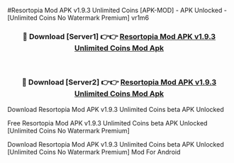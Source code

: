 #Resortopia Mod APK v1.9.3 Unlimited Coins [APK-MOD] - APK Unlocked - [Unlimited Coins No Watermark Premium] vr1m6



<div align="center">

<h3>🔴 Download [Server1] 👉👉 <a href="https://momento.my/?title=Resortopia_Mod_APK_v1.9.3_Unlimited_Coins">Resortopia Mod APK v1.9.3 Unlimited Coins Mod Apk</a></h3><br>

<h3>🔴 Download [Server2] 👉👉 <a href="https://momento.my/?title=Resortopia_Mod_APK_v1.9.3_Unlimited_Coins">Resortopia Mod APK v1.9.3 Unlimited Coins Mod Apk</a></h3>
</div>



Download Resortopia Mod APK v1.9.3 Unlimited Coins beta APK Unlocked

Free Resortopia Mod APK v1.9.3 Unlimited Coins beta APK Unlocked [Unlimited Coins No Watermark Premium]

Download Resortopia Mod APK v1.9.3 Unlimited Coins beta APK Unlocked [Unlimited Coins No Watermark Premium] Mod For Android
